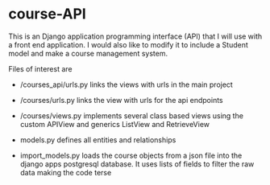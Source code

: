 # course-API

This is an Django application programming interface (API) that I will use with a front end application. I would also like to modify it to include a Student model and make a course management system.

Files of interest are

- /courses_api/urls.py links the views with urls in the main project

- /courses/urls.py links the view with urls for the api endpoints

- /courses/views.py implements several class based views using the custom APIView and generics ListView and RetrieveView

- models.py defines all entities and relationships

- import_models.py loads the course objects from a json file into the django apps postgresql database. It uses lists of fields to filter the raw data making the code terse